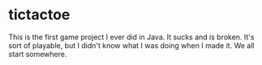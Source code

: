 # tictactoe
This is the first game project I ever did in Java. It sucks and is broken. It's sort of playable, but I didn't know what I was doing when I made it. We all start somewhere.
